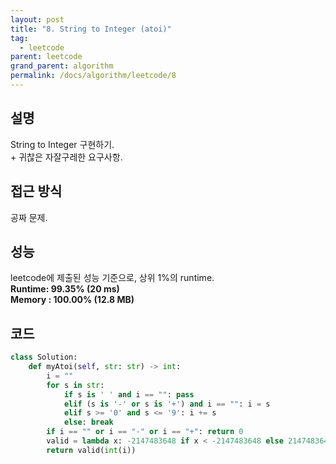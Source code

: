 ```yaml
---
layout: post
title: "8. String to Integer (atoi)"
tag:
  - leetcode
parent: leetcode
grand_parent: algorithm
permalink: /docs/algorithm/leetcode/8
---
```


## 설명
String to Integer 구현하기.  
\+ 귀찮은 자잘구레한 요구사항.

## 접근 방식
공짜 문제.  

## 성능
leetcode에 제출된 성능 기준으로, 상위 1%의 runtime.  
**Runtime: 99.35% (20 ms)**  
**Memory : 100.00% (12.8 MB)**

## 코드
```python
class Solution:
    def myAtoi(self, str: str) -> int:
        i = ""
        for s in str:
            if s is ' ' and i == "": pass
            elif (s is '-' or s is '+') and i == "": i = s
            elif s >= '0' and s <= '9': i += s
            else: break
        if i == "" or i == "-" or i == "+": return 0
        valid = lambda x: -2147483648 if x < -2147483648 else 2147483647 if x >= 2147483648 else x
        return valid(int(i))
```